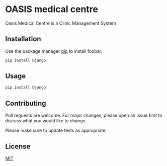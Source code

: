 # OASIS medical centre

Oasis Medical Centre is a Clinic Management System

## Installation

Use the package manager [pip](https://pip.pypa.io/en/stable/) to install foobar.

```bash
pip install Django
```

## Usage

```python
pip install Django
```

## Contributing

Pull requests are welcome. For major changes, please open an issue first
to discuss what you would like to change.

Please make sure to update tests as appropriate.

## License

[MIT](https://choosealicense.com/licenses/mit/)
